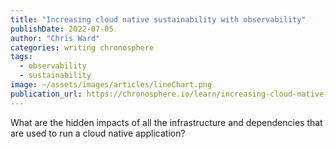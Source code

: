 ```yaml
---
title: "Increasing cloud native sustainability with observability"
publishDate: 2022-07-05
author: "Chris Ward"
categories: writing chronosphere
tags: 
  - observability
  - sustainability
image: ~/assets/images/articles/lineChart.png
publication_url: https://chronosphere.io/learn/increasing-cloud-native-sustainability-with-observability/
---
```

What are the hidden impacts of all the infrastructure and dependencies that are used to run a cloud native application?